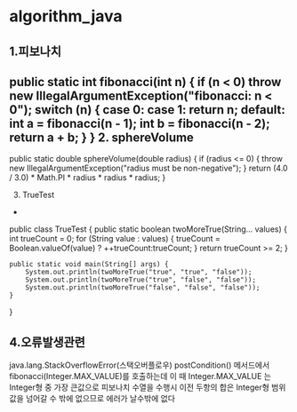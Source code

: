 # algorithm_java
1.피보나치
-
public static int fibonacci(int n) {
    if (n < 0) throw new IllegalArgumentException("fibonacci: n < 0");
    switch (n) {
        case 0:
        case 1:
            return n;
        default:
            int a = fibonacci(n - 1);
            int b = fibonacci(n - 2);
            return a + b;
    }
}
2. sphereVolume
-
 public static double sphereVolume(double radius) {
        if (radius <= 0) {
            throw new IllegalArgumentException("radius must be non-negative");
        }
        return (4.0 / 3.0) * Math.PI * radius * radius * radius;
    }

3. TrueTest
-
public class TrueTest {
    public static boolean twoMoreTrue(String... values) {
        int trueCount = 0;
        for (String value : values) {
            trueCount = Boolean.valueOf(value) ? ++trueCount:trueCount;
        }
        return trueCount >= 2;
    }

    public static void main(String[] args) {
        System.out.println(twoMoreTrue("true", "true", "false")); 
        System.out.println(twoMoreTrue("true", "false", "false")); 
        System.out.println(twoMoreTrue("false", "false", "false")); 
    }
}

4.오류발생관련
-
java.lang.StackOverflowError(스택오버플로우)
postCondition() 메서드에서 fibonacci(Integer.MAX_VALUE)를 호출하는데 이 때 Integer.MAX_VALUE 는 Integer형 중 가장 큰값으로 피보나치 수열을 수행시 이전 두항의 합은 Integer형 범위 값을 넘어갈 수 밖에 없으므로 에러가 날수밖에 없다
